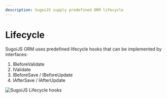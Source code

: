 ```yaml
---
description: SugoiJS supply predefined ORM lifecycle
---
```


# Lifecycle

SugoiJS ORM uses predefined lifecycle hooks that can be implemented by interfaces:

1. IBeforeValidate
2. IValidate
3. IBeforeSave / IBeforeUpdate
4. IAfterSave / IAfterUpdate

![SugoiJS Lifecycle hooks](https://www.sugoijs.com/assets/lifecycle.png)

